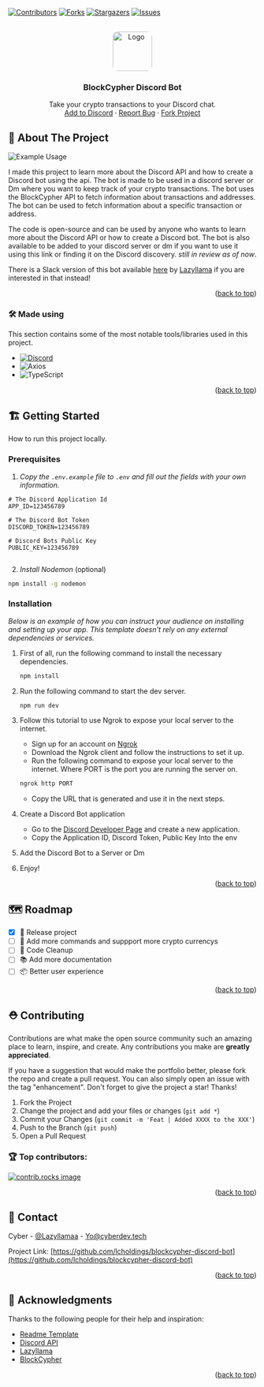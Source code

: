 

<a id="readme-top"></a>
[![Contributors][contributors-shield]][contributors-url]
[![Forks][forks-shield]][forks-url]
[![Stargazers][stars-shield]][stars-url]
[![Issues][issues-shield]][issues-url]



<!-- PROJECT LOGO -->
<br />
<div align="center">
  <a href="https://github.com/LCHoldings/blockcypher-discord-bot">
    <img src="https://cloud-c2e6r9vbt-hack-club-bot.vercel.app/0logo.png" alt="Logo" style="border-radius: 10px" width="80" height="80">
  </a>

  <h3 align="center">BlockCypher Discord Bot</h3>

  <a align="center" href="https://discord.com/oauth2/authorize?client_id=1314039232121143326">
  </a>

  <p align="center">
    Take your crypto transactions to your Discord chat.
    <br />
    <a href="https://discord.com/oauth2/authorize?client_id=1314039232121143326">Add to Discord</a>
    ·
    <a href="https://github.com/LCHoldings/blockcypher-discord-bot/issues/new?labels=bug&template=bug-report---.md">Report Bug</a>
    ·
    <a href="https://github.com/LCHoldings/blockcypher-discord-bot/fork">Fork Project</a>
  </p>
</div>


<!-- ABOUT THE PROJECT -->
## 📝 About The Project

![Example Usage](https://cloud-99ebgyexr-hack-club-bot.vercel.app/0example1.png)

I made this project to learn more about the Discord API and how to create a Discord bot using the api. The bot is made to be used in a discord server or Dm where you want to keep track of your crypto transactions. The bot uses the BlockCypher API to fetch information about transactions and addresses. The bot can be used to fetch information about a specific transaction or address.

The code is open-source and can be used by anyone who wants to learn more about the Discord API or how to create a Discord bot. The bot is also available to be added to your discord server or dm if you want to use it using this link or finding it on the Discord discovery. *still in review as of now*.

There is a Slack version of this bot available [here](https://github.com/LCHoldings/blockcypher-slack-bot) by [Lazyllama](https://github.com/laylllama) if you are interested in that instead!

<p align="right">(<a href="#readme-top">back to top</a>)</p>



### 🛠️ Made using

This section contains some of the most notable tools/libraries used in this project.

* [![Discord](https://img.shields.io/badge/discord-000000?style=for-the-badge&logo=discord&color=161616
)](https://slack.com)
* ![Axios](https://img.shields.io/badge/axios-000000?style=for-the-badge&logo=axios&color=5A29E4)
* ![TypeScript](https://img.shields.io/badge/typescript-000000?style=for-the-badge&logo=typescript&color=161616)


<p align="right">(<a href="#readme-top">back to top</a>)</p>



<!-- GETTING STARTED -->
## 🏗️ Getting Started

How to run this project locally.

### Prerequisites

1. *Copy the `.env.example` file to `.env` and fill out the fields with your own information.*

```env
# The Discord Application Id
APP_ID=123456789

# The Discord Bot Token
DISCORD_TOKEN=123456789

# Discord Bots Public Key
PUBLIC_KEY=123456789


```

2. *Install Nodemon* (optional)
```sh
npm install -g nodemon
```


### Installation

_Below is an example of how you can instruct your audience on installing and setting up your app. This template doesn't rely on any external dependencies or services._


1. First of all, run the following command to install the necessary dependencies.
    ```sh
    npm install
    ```
2. Run the following command to start the dev server.
    ```sh
    npm run dev
    ```
3. Follow this tutorial to use Ngrok to expose your local server to the internet.
    - Sign up for an account on [Ngrok](https://ngrok.com/)
    - Download the Ngrok client and follow the instructions to set it up.
    - Run the following command to expose your local server to the internet. Where PORT is the port you are running the server on.
    ```sh
    ngrok http PORT
    ```
    - Copy the URL that is generated and use it in the next steps.

4. Create a Discord Bot application
    - Go to the [Discord Developer Page](https://discord.com/developers/applications) and create a new application.
    - Copy the Application ID, Discord Token, Public Key Into the env
5. Add the Discord Bot to a Server or Dm
6. Enjoy!
<p align="right">(<a href="#readme-top">back to top</a>)</p>


<!-- ROADMAP -->
## 🗺️ Roadmap

- [X] 🚢 Release project
- [ ] 📝 Add more commands and suppport more crypto currencys
- [ ] 🧹 Code Cleanup
- [ ] 📚 Add more documentation
- [ ] 📦 Better user experience

<p align="right">(<a href="#readme-top">back to top</a>)</p>



<!-- CONTRIBUTING -->
## ⛑️ Contributing

Contributions are what make the open source community such an amazing place to learn, inspire, and create. Any contributions you make are **greatly appreciated**.

If you have a suggestion that would make the portfolio better, please fork the repo and create a pull request. You can also simply open an issue with the tag "enhancement".
Don't forget to give the project a star! Thanks!

1. Fork the Project
2. Change the project and add your files or changes (`git add *`)
3. Commit your Changes (`git commit -m 'Feat | Added XXXX to the XXX'`)
4. Push to the Branch (`git push`)
5. Open a Pull Request

### 🏆 Top contributors:

<a href="https://github.com/LCHoldings/blockcypher-discord-bot/graphs/contributors">
  <img src="https://contrib.rocks/image?repo=LCHoldings/blockcypher-discord-bot" alt="contrib.rocks image" />
</a>

<p align="right">(<a href="#readme-top">back to top</a>)</p>

<!-- CONTACT -->
## 💌 Contact

Cyber - [@Lazyllamaa](https://discord.com/users/754965470888722484) - Yo@cyberdev.tech

Project Link: [https://github.com/lcholdings/blockcypher-discord-bot](https://github.com/lcholdings/blockcypher-discord-bot)

<p align="right">(<a href="#readme-top">back to top</a>)</p>

<!-- ACKNOWLEDGMENTS -->
## 🌟 Acknowledgments

Thanks to the following people for their help and inspiration:

* [Readme Template](https://github.com/othneildrew/Best-README-Template)
* [Discord API](https://discord.com/developers/docs/reference)
* [Lazyllama](https://github.com/cyberdev-tech)
* [BlockCypher](https://www.blockcypher.com/)
<p align="right">(<a href="#readme-top">back to top</a>)</p>
<!-- MARKDOWN LINKS & IMAGES -->
<!-- https://www.markdownguide.org/basic-syntax/#reference-style-links -->


[contributors-shield]: https://img.shields.io/github/contributors/lcholdings/blockcypher-discord-bot.svg?style=for-the-badge
[contributors-url]: https://github.com/lcholdings/blockcypher-discord-bot/graphs/contributors
[forks-shield]: https://img.shields.io/github/forks/lcholdings/blockcypher-discord-bot.svg?style=for-the-badge
[forks-url]: https://github.com/lcholdings/blockcypher-discord-bot/network/members
[stars-shield]: https://img.shields.io/github/stars/lcholdings/blockcypher-discord-bot.svg?style=for-the-badge
[stars-url]: https://github.com/lcholdings/blockcypher-discord-bot/stargazers
[issues-shield]: https://img.shields.io/github/issues/lcholdings/blockcypher-discord-bot.svg?style=for-the-badge
[issues-url]: https://github.com/lcholdings/blockcypher-discord-bot/issues
